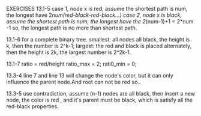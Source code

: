 EXERCISES
13.1-5
case 1, node x is red, assume the shortest path is num, the longest have 2*num(red-black-red-black...)
case 2, node x is black, assume the shortest path is num, the longest have the 2*(num-1)+1 = 2*num -1
so, the longest path is no more than shortest path.

13.1-6
for a complete binary tree. 
smallest: all nodes all black, the height is k, then the number is 2^k-1;
largest: the red and black is placed alternately, then the height is 2k, the largest number is 2^2k-1.

13.1-7
ratio = red/height
ratio_max = 2;
rati0_min = 0;

13.3-4
line 7 and line 13 will change the node's color, but it can only influence the parent node.And root can not be red
so..

13.3-5
use contradiction, assume (n-1) nodes are all black, then insert a new node, the color is red , and it's parent must 
be black, which is satisfy all the red-black properties.
